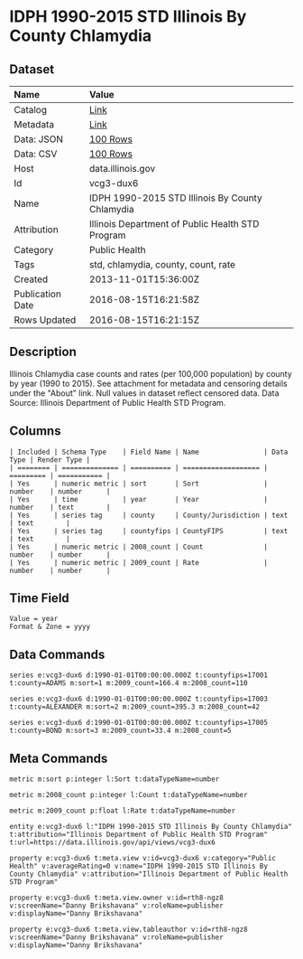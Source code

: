 # IDPH 1990-2015 STD Illinois By County Chlamydia

## Dataset

| Name | Value |
| :--- | :---- |
| Catalog | [Link](https://catalog.data.gov/dataset/idph-2000-2013-std-illinois-by-county-chlamydia) |
| Metadata | [Link](https://data.illinois.gov/api/views/vcg3-dux6) |
| Data: JSON | [100 Rows](https://data.illinois.gov/api/views/vcg3-dux6/rows.json?max_rows=100) |
| Data: CSV | [100 Rows](https://data.illinois.gov/api/views/vcg3-dux6/rows.csv?max_rows=100) |
| Host | data.illinois.gov |
| Id | vcg3-dux6 |
| Name | IDPH 1990-2015 STD Illinois By County Chlamydia |
| Attribution | Illinois Department of Public Health STD Program |
| Category | Public Health |
| Tags | std, chlamydia, county, count, rate |
| Created | 2013-11-01T15:36:00Z |
| Publication Date | 2016-08-15T16:21:58Z |
| Rows Updated | 2016-08-15T16:21:15Z |

## Description

Illinois Chlamydia case counts and rates (per 100,000 population) by county by year (1990 to 2015).  See attachment for metadata and censoring details under the "About" link.  Null values in dataset reflect censored data.  Data Source: Illinois Department of Public Health STD Program.

## Columns

```ls
| Included | Schema Type    | Field Name | Name                | Data Type | Render Type |
| ======== | ============== | ========== | =================== | ========= | =========== |
| Yes      | numeric metric | sort       | Sort                | number    | number      |
| Yes      | time           | year       | Year                | number    | text        |
| Yes      | series tag     | county     | County/Jurisdiction | text      | text        |
| Yes      | series tag     | countyfips | CountyFIPS          | text      | text        |
| Yes      | numeric metric | 2008_count | Count               | number    | number      |
| Yes      | numeric metric | 2009_count | Rate                | number    | number      |
```

## Time Field

```ls
Value = year
Format & Zone = yyyy
```

## Data Commands

```ls
series e:vcg3-dux6 d:1990-01-01T00:00:00.000Z t:countyfips=17001 t:county=ADAMS m:sort=1 m:2009_count=166.4 m:2008_count=110

series e:vcg3-dux6 d:1990-01-01T00:00:00.000Z t:countyfips=17003 t:county=ALEXANDER m:sort=2 m:2009_count=395.3 m:2008_count=42

series e:vcg3-dux6 d:1990-01-01T00:00:00.000Z t:countyfips=17005 t:county=BOND m:sort=3 m:2009_count=33.4 m:2008_count=5
```

## Meta Commands

```ls
metric m:sort p:integer l:Sort t:dataTypeName=number

metric m:2008_count p:integer l:Count t:dataTypeName=number

metric m:2009_count p:float l:Rate t:dataTypeName=number

entity e:vcg3-dux6 l:"IDPH 1990-2015 STD Illinois By County Chlamydia" t:attribution="Illinois Department of Public Health STD Program" t:url=https://data.illinois.gov/api/views/vcg3-dux6

property e:vcg3-dux6 t:meta.view v:id=vcg3-dux6 v:category="Public Health" v:averageRating=0 v:name="IDPH 1990-2015 STD Illinois By County Chlamydia" v:attribution="Illinois Department of Public Health STD Program"

property e:vcg3-dux6 t:meta.view.owner v:id=rth8-ngz8 v:screenName="Danny Brikshavana" v:roleName=publisher v:displayName="Danny Brikshavana"

property e:vcg3-dux6 t:meta.view.tableauthor v:id=rth8-ngz8 v:screenName="Danny Brikshavana" v:roleName=publisher v:displayName="Danny Brikshavana"
```